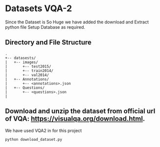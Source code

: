# Datasets VQA-2

Since the Dataset is So Huge we have added the download and Extract python file Setup Database as required.

## Directory and File Structure
```
.
+-- datasests/
|   +-- images/
|       +-- test2015/
|       +-- train2014/
|		+-- val2014/
|   +-- Annotations/
|		+-- <annotations>.json
| 	+-- Questions/
|       +-- <questions>.json
|   
```

## Download and unzip the dataset from official url of VQA: https://visualqa.org/download.html.
We have used VQA2 in for this project
```bash
python download_dataset.py
```
